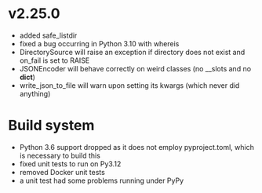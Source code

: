 # v2.25.0

* added safe_listdir
* fixed a bug occurring in Python 3.10 with whereis
* DirectorySource will raise an exception if directory does not exist and on_fail is set to RAISE
* JSONEncoder will behave correctly on weird classes (no __slots and no __dict__)
* write_json_to_file will warn upon setting its kwargs (which never did anything)

Build system
============

* Python 3.6 support dropped as it does not employ pyproject.toml, which is necessary
  to build this
* fixed unit tests to run on Py3.12
* removed Docker unit tests
* a unit test had some problems running under PyPy
